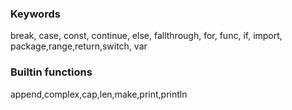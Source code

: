 ### Keywords
break, case, const, continue, else, fallthrough, for, func, if, import, package,range,return,switch, var

### Builtin functions
append,complex,cap,len,make,print,println